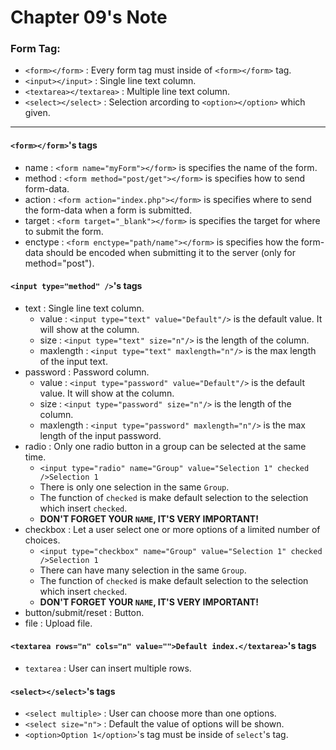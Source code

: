 # Chapter 09's Note

### Form Tag: </br>
- `<form></form>` : Every form tag must inside of `<form></form>` tag.</br>
- `<input></input>` : Single line text column.</br>
- `<textarea></textarea>` : Multiple line text column.</br>
- `<select></select>` : Selection arcording to `<option></option>` which given.</br>
<hr/>

#### `<form></form>`'s tags
- name : `<form name="myForm"></form>` is specifies the name of the form.
- method : `<form method="post/get"></form>` is specifies how to send form-data.
- action : `<form action="index.php"></form>` is specifies where to send the form-data when a form is submitted.
- target : `<form target="_blank"></form>` is specifies the target for where to submit the form.
- enctype : `<form enctype="path/name"></form>` is specifies how the form-data should be encoded when submitting it to the server (only for method="post").

#### `<input type="method" />`'s tags
- text : Single line text column.
  - value : `<input type="text" value="Default"/>` is the default value. It will show at the column.
  - size : `<input type="text" size="n"/>` is the length of the column.
  - maxlength : `<input type="text" maxlength="n"/>` is the max length of the input text.
- password : Password column.
  - value : `<input type="password" value="Default"/>` is the default value. It will show at the column.
  - size : `<input type="password" size="n"/>` is the length of the column.
  - maxlength : `<input type="password" maxlength="n"/>` is the max length of the input password.
- radio : Only one radio button in a group can be selected at the same time.
  - `<input type="radio" name="Group" value="Selection 1" checked />Selection 1`
  - There is only one selection in the same `Group`.
  - The function of `checked` is make default selection to the selection which insert `checked`.
  - **DON'T FORGET YOUR `NAME`, IT'S VERY IMPORTANT!**
- checkbox : Let a user select one or more options of a limited number of choices.
  - `<input type="checkbox" name="Group" value="Selection 1" checked />Selection 1`
  - There can have many selection in the same `Group`.
  - The function of `checked` is make default selection to the selection which insert `checked`.
  - **DON'T FORGET YOUR `NAME`, IT'S VERY IMPORTANT!**
- button/submit/reset : Button.
- file : Upload file.

#### `<textarea rows="n" cols="n" value="">Default index.</textarea>`'s tags
- `textarea` : User can insert multiple rows.

#### `<select></select>`'s tags
- `<select multiple>` : User can choose more than one options.
- `<select size="n">` : Default the value of options will be shown.
- `<option>Option 1</option>`'s tag must be inside of `select`'s tag.
